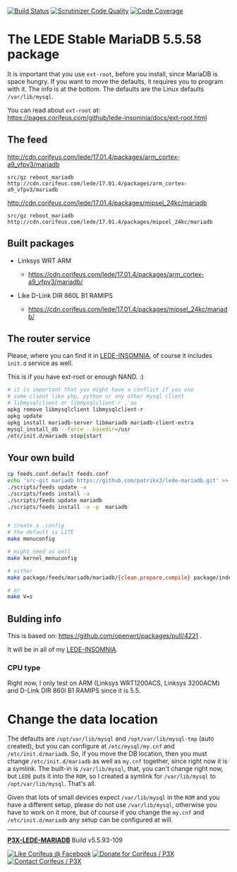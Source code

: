 [//]: #@corifeus-header

  [![Build Status](https://travis-ci.org/patrikx3/lede-mariadb.svg?branch=master)](https://travis-ci.org/patrikx3/lede-mariadb)  [![Scrutinizer Code Quality](https://scrutinizer-ci.com/g/patrikx3/lede-mariadb/badges/quality-score.png?b=master)](https://scrutinizer-ci.com/g/patrikx3/lede-mariadb/?branch=master)  [![Code Coverage](https://scrutinizer-ci.com/g/patrikx3/lede-mariadb/badges/coverage.png?b=master)](https://scrutinizer-ci.com/g/patrikx3/lede-mariadb/?branch=master) 

# The LEDE Stable MariaDB 5.5.58 package

 
                        
[//]: #@corifeus-header:end

It is important that you use ```ext-root```, before you install, since MariaDB is space hungry. If you want to move the defaults, it requires you to program with it. The info is at the bottom. The defaults are the Linux defaults ```/var/lib/mysql```.

You can read about ```ext-root```  at:  
https://pages.corifeus.com/github/lede-insomnia/docs/ext-root.html



## The feed

http://cdn.corifeus.com/lede/17.01.4/packages/arm_cortex-a9_vfpv3/mariadb
```text
src/gz reboot_mariadb http://cdn.corifeus.com/lede/17.01.4/packages/arm_cortex-a9_vfpv3/mariadb
```

http://cdn.corifeus.com/lede/17.01.4/packages/mipsel_24kc/mariadb
```text
src/gz reboot_mariadb http://cdn.corifeus.com/lede/17.01.4/packages/mipsel_24kc/mariadb
```

## Built packages
  
* Linksys WRT ARM 
  * https://cdn.corifeus.com/lede/17.01.4/packages/arm_cortex-a9_vfpv3/mariadb/  

* Like D-Link DIR 860L B1 RAMIPS 
  * https://cdn.corifeus.com/lede/17.01.4/packages/mipsel_24kc/mariadb/


## The router service

Please, where you can find it in  [LEDE-INSOMNIA](https://pages.corifeus.com/lede-insomnia), of course it includes ```init.d``` service as well.


This is if you have ext-root or enough NAND. :)

```bash
# it is important that you might have a conflict if you use 
# some client like php, python or any other mysql client
# libmysqlclient or libmysqlclient-r , so
opkg remove libmysqlclient libmysqlclient-r
opkg update
opkg install mariadb-server libmariadb mariadb-client-extra 
mysql_install_db --force --basedir=/usr
/etc/init.d/mariadb stop|start
```


## Your own build

```bash
cp feeds.conf.default feeds.conf
echo 'src-git mariadb https://github.com/patrikx3/lede-mariadb.git' >> feeds.conf
./scripts/feeds update -a
./scripts/feeds install -a
./scripts/feeds update mariadb
./scripts/feeds install -a -p  mariadb


# create a .config
# the default is LITE
make menuconfig

# might need as well
make kernel_menuconfig

# either
make package/feeds/mariadb/mariadb/{clean,prepare,compile} package/index V=s

# or
make V=s
```


## Bulding info

This is based on:
https://github.com/openwrt/packages/pull/4221 .

It will be in all of my [LEDE-INSOMNIA](https://pages.corifeus.com/lede-insomnia).

### CPU type
Right now, I only test on ARM (Linksys WRT1200ACS, Linksys 3200ACM) and D-Link DIR 860l B1 RAMIPS since it is 5.5.


# Change the data location

The defaults are ```/opt/var/lib/mysql``` and ```/opt/var/lib/mysql-tmp``` (auto created), but you can configure at ```/etc/mysql/my.cnf``` and ```/etc/init.d/mariadb```. So, if you move the DB location, then you must change ```/etc/init.d/mariadb``` as well as ```my.cnf``` together, since right now it is a symlink. The built-in is ```/var/lib/mysql```, that, you can't change right now, but ```LEDE``` puts it into the ```ROM```, so I created a symlink for ```/var/lib/mysql``` to ```/opt/var/lib/mysql```. That's all.

Given that lots of small devices expect ```/var/lib/mysql``` in the ```ROM``` and you have a different setup, please do not use ```/var/lib/mysql```, otherwise you have to work on it more, but of course if you change the ```my.cnf``` and ```/etc/init.d/mariadb``` any setup can be configured at will. 

[//]: #@corifeus-footer

---

[**P3X-LEDE-MARIADB**](https://pages.corifeus.com/lede-mariadb) Build v5.5.93-109 

[![Like Corifeus @ Facebook](https://img.shields.io/badge/LIKE-Corifeus-3b5998.svg)](https://www.facebook.com/corifeus.software) [![Donate for Corifeus / P3X](https://img.shields.io/badge/Donate-Corifeus-003087.svg)](https://www.paypal.com/cgi-bin/webscr?cmd=_donations&business=LFRV89WPRMMVE&lc=HU&item_name=Patrik%20Laszlo&item_number=patrikx3&currency_code=HUF&bn=PP%2dDonationsBF%3abtn_donate_SM%2egif%3aNonHosted)  [![Contact Corifeus / P3X](https://img.shields.io/badge/Contact-P3X-ff9900.svg)](https://www.patrikx3.com/en/front/contact) 


 

[//]: #@corifeus-footer:end
